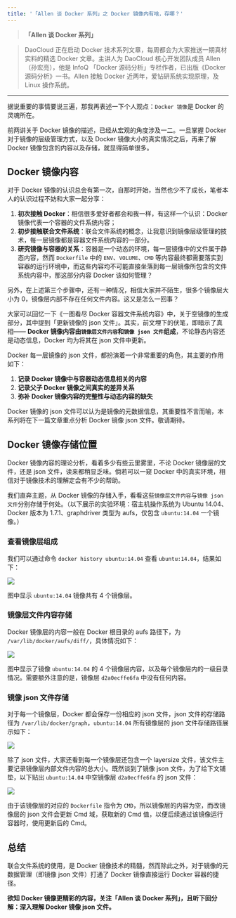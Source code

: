 ```yaml
---
title: '「Allen 谈 Docker 系列」之 Docker 镜像内有啥，存哪？'
---
```


<!-- reviewed by fiona -->

<!--Docker 均为将其在 json 文件中更新。均未 or 均为-->

>**「Allen 谈 Docker 系列」**

>DaoCloud 正在启动 Docker 技术系列文章，每周都会为大家推送一期真材实料的精选 Docker 文章。主讲人为 DaoCloud 核心开发团队成员 Allen（孙宏亮），他是 InfoQ 「Docker 源码分析」专栏作者，已出版《Docker 源码分析》一书。Allen 接触 Docker 近两年，爱钻研系统实现原理，及 Linux 操作系统。

---

据说重要的事情要说三遍，那我再表述一下个人观点：`Docker 镜像`是 Docker 的灵魂所在。

前两讲关于 Docker 镜像的描述，已经从宏观的角度涉及一二。一旦掌握 Docker 对于镜像的层级管理方式，以及 Docker 镜像大小的真实情况之后，再来了解 Docker 镜像包含的内容以及存储，就显得简单很多。

## Docker 镜像内容

对于 Docker 镜像的认识总会有第一次，自那时开始，当然也少不了成长，笔者本人的认识过程不妨和大家一起分享：

1. **初次接触 Docker**：相信很多爱好者都会和我一样，有这样一个认识：Docker 镜像代表一个容器的文件系统内容；
2. **初步接触联合文件系统**：联合文件系统的概念，让我意识到镜像层级管理的技术，每一层镜像都是容器文件系统内容的一部分。
3. **研究镜像与容器的关系**：容器是一个动态的环境，每一层镜像中的文件属于静态内容，然而 `Dockerfile` 中的 `ENV`、`VOLUME`、`CMD` 等内容最终都需要落实到容器的运行环境中，而这些内容均不可能直接坐落到每一层镜像所包含的文件系统内容中，那这部分内容 Docker 该如何管理？

另外，在上述第三个步骤中，还有一种情况，相信大家并不陌生，很多个镜像层大小为 0，镜像层内部不存在任何文件内容。这又是怎么一回事？

大家可以回忆一下《一图看尽 Docker 容器文件系统内容》中，关于空镜像的生成部分，其中提到「更新镜像的 json 文件」。其实，前文埋下的伏笔，即暗示了真相—— **Docker 镜像内容由`镜像层文件内容`和`镜像 json 文件`组成**，不论静态内容还是动态信息，Docker 均为将其在 json 文件中更新。

Docker 每一层镜像的 json 文件，都扮演着一个非常重要的角色，其主要的作用如下：

1. **记录 Docker 镜像中与容器动态信息相关的内容**
2. **记录父子 Docker 镜像之间真实的差异关系**
3. **弥补 Docker 镜像内容的完整性与动态内容的缺失**

Docker 镜像的 json 文件可以认为是镜像的元数据信息，其重要性不言而喻，本系列将在下一篇文章重点分析 Docker 镜像 json 文件。敬请期待。

## Docker 镜像存储位置

Docker 镜像内容的理论分析，看着多少有些云里雾里，不论 Docker 镜像层的文件，还是 json 文件，读来都稍显乏味。倘若可以一窥 Docker 中的真实环境，相信对于镜像技术的理解定会有不少的帮助。

我们直奔主题，从 Docker 镜像的存储入手，看看这些`镜像层文件内容`与`镜像 json 文件`分别存储于何处。（以下展示的实验环境：宿主机操作系统为 Ubuntu 14.04、Docker 版本为 1.7.1、graphdriver 类型为 aufs，仅包含 `ubuntu:14.04` 一个镜像。）

### 查看镜像层组成

我们可以通过命令 `docker history ubuntu:14.04` 查看 `ubuntu:14.04`，结果如下：

![](http://7xi8kv.com5.z0.glb.qiniucdn.com/docker_history.jpg)

图中显示 `ubuntu:14.04` 镜像共有 4 个镜像层。

### 镜像层文件内容存储

Docker 镜像层的内容一般在 Docker 根目录的 aufs 路径下，为 `/var/lib/docker/aufs/diff/`，具体情况如下：

![](http://7xi8kv.com5.z0.glb.qiniucdn.com/images.jpg)

图中显示了镜像 `ubuntu:14.04` 的 4 个镜像层内容，以及每个镜像层内的一级目录情况。需要额外注意的是，镜像层 `d2a0ecffe6fa` 中没有任何内容。

### 镜像 json 文件存储

对于每一个镜像层，Docker 都会保存一份相应的 json 文件，json 文件的存储路径为 `/var/lib/docker/graph`，`ubuntu:14.04` 所有镜像层的 json 文件存储路径展示如下：

![](http://7xi8kv.com5.z0.glb.qiniucdn.com/jsons.jpg)

除了 json 文件，大家还看到每一个镜像层还包含一个 layersize 文件，该文件主要记录镜像层内部文件内容的总大小。既然谈到了镜像 json 文件，为了给下文铺垫，以下贴出 `ubuntu:14.04` 中空镜像层 `d2a0ecffe6fa` 的 json 文件：

![](http://7xi8kv.com5.z0.glb.qiniucdn.com/empty_json.jpg)

由于该镜像层的对应的 `Dockerfile` 指令为 `CMD`，所以镜像层的内容为空，而改镜像层的 json 文件会更新 Cmd 域，获取新的 Cmd 值，以便后续通过该镜像运行容器时，使用更新后的 Cmd。

## 总结

联合文件系统的使用，是 Docker 镜像技术的精髓，然而除此之外，对于镜像的元数据管理（即镜像 json 文件）打通了 Docker 镜像直接运行 Docker 容器的捷径。

**欲知 Docker 镜像更精彩的内容，关注「Allen 谈 Docker 系列」，且听下回分解：深入理解 Docker 镜像 json 文件。**